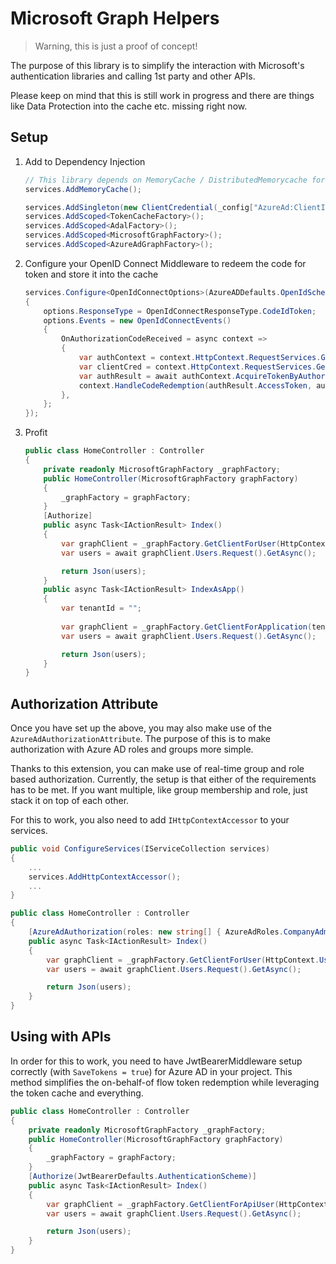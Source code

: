 # Microsoft Graph Helpers
> Warning, this is just a proof of concept!

The purpose of this library is to simplify the interaction with Microsoft's authentication libraries and calling 1st party and other APIs.

Please keep on mind that this is still work in progress and there are things like Data Protection into the cache etc. missing right now.

## Setup
1. Add to Dependency Injection
    ```csharp
    // This library depends on MemoryCache / DistributedMemorycache for storing Tokens from the TokenCache
    services.AddMemoryCache();
    
    services.AddSingleton(new ClientCredential(_config["AzureAd:ClientId"], _config["AzureAd:ClientSecret"]));
    services.AddScoped<TokenCacheFactory>();
    services.AddScoped<AdalFactory>();
    services.AddScoped<MicrosoftGraphFactory>();
    services.AddScoped<AzureAdGraphFactory>();
    ```
1. Configure your OpenID Connect Middleware to redeem the code for token and store it into the cache
    ```csharp
    services.Configure<OpenIdConnectOptions>(AzureADDefaults.OpenIdScheme, options =>
    {
        options.ResponseType = OpenIdConnectResponseType.CodeIdToken;
        options.Events = new OpenIdConnectEvents()
        {
            OnAuthorizationCodeReceived = async context =>
            {
                var authContext = context.HttpContext.RequestServices.GetRequiredService<AdalFactory>().GetAuthenticationContextForUser(context.Principal);
                var clientCred = context.HttpContext.RequestServices.GetRequiredService<Microsoft.IdentityModel.Clients.ActiveDirectory.ClientCredential>();
                var authResult = await authContext.AcquireTokenByAuthorizationCodeAsync(context.ProtocolMessage.Code, new Uri(context.Properties.Items[OpenIdConnectDefaults.RedirectUriForCodePropertiesKey]), clientCred, "https://graph.microsoft.com");
                context.HandleCodeRedemption(authResult.AccessToken, authResult.IdToken);
            },
        };
    });
    ```
1. Profit
    ```csharp
    public class HomeController : Controller
    {
        private readonly MicrosoftGraphFactory _graphFactory;
        public HomeController(MicrosoftGraphFactory graphFactory)
        {
            _graphFactory = graphFactory;
        }
        [Authorize]
        public async Task<IActionResult> Index()
        {
            var graphClient = _graphFactory.GetClientForUser(HttpContext.User);
            var users = await graphClient.Users.Request().GetAsync();

            return Json(users);
        }
        public async Task<IActionResult> IndexAsApp()
        {
            var tenantId = "";
            
            var graphClient = _graphFactory.GetClientForApplication(tenantId);
            var users = await graphClient.Users.Request().GetAsync();

            return Json(users);
        }
    }
    ```
## Authorization Attribute
Once you have set up the above, you may also make use of the `AzureAdAuthorizationAttribute`. The purpose of this is to make authorization with Azure AD roles and groups more simple.

Thanks to this extension, you can make use of real-time group and role based authorization. Currently, the setup is that either of the requirements has to be met. If you want multiple, like group membership and role, just stack it on top of each other.

For this to work, you also need to add `IHttpContextAccessor` to your services.
```csharp
public void ConfigureServices(IServiceCollection services)
{
    ...
    services.AddHttpContextAccessor();
    ...
}
```

```csharp
public class HomeController : Controller
{
    [AzureAdAuthorization(roles: new string[] { AzureAdRoles.CompanyAdministrator }, groups: new string[] { ApplicationGroupIds.AppAdministrators })]
    public async Task<IActionResult> Index()
    {
        var graphClient = _graphFactory.GetClientForUser(HttpContext.User);
        var users = await graphClient.Users.Request().GetAsync();

        return Json(users);
    }
}
```

## Using with APIs
In order for this to work, you need to have JwtBearerMiddleware setup correctly (with `SaveTokens = true`) for Azure AD in your project. This method simplifies the on-behalf-of flow token redemption while leveraging the token cache and everything.
```csharp
public class HomeController : Controller
{
    private readonly MicrosoftGraphFactory _graphFactory;
    public HomeController(MicrosoftGraphFactory graphFactory)
    {
        _graphFactory = graphFactory;
    }
    [Authorize(JwtBearerDefaults.AuthenticationScheme)]
    public async Task<IActionResult> Index()
    {
        var graphClient = _graphFactory.GetClientForApiUser(HttpContext.GetTokenAsync("access_token"), HttpContext.User);
        var users = await graphClient.Users.Request().GetAsync();

        return Json(users);
    }
}
```